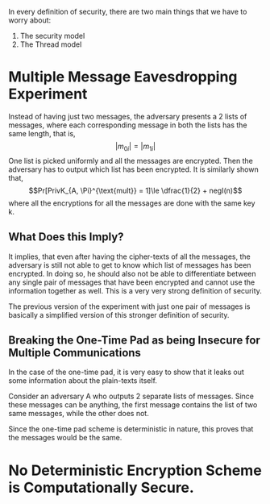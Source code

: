 In every definition of security, there are two main things that we have to worry about:
1. The security model
2. The Thread model
# Multiple Message Eavesdropping Experiment
Instead of having just two messages, the adversary presents a 2 lists of messages, where each corresponding message in both the lists has the same length, that is,
$$|m_{0i}|=|m_{1i}|$$
One list is picked uniformly and all the messages are encrypted. Then the adversary has to output which list has been encrypted. It is similarly shown that,
$$Pr[PrivK_{A, \Pi}^{\text{mult}} = 1]\le \dfrac{1}{2} + negI(n)$$
where all the encryptions for all the messages are done with the same key k.
## What Does this Imply?
It implies, that even after having the cipher-texts of all the messages, the adversary is still not able to get to know which list of messages has been encrypted. In doing so, he should also not be able to differentiate between any single pair of messages that have been encrypted and cannot use the information together as well. This is a very very strong definition of security. 

The previous version of the experiment with just one pair of messages is basically a simplified version of this stronger definition of security.
## Breaking the One-Time Pad as being Insecure for Multiple Communications
In the case of the one-time pad, it is very easy to show that it leaks out some information about the plain-texts itself. 

Consider an adversary A who outputs 2 separate lists of messages. Since these messages can be anything, the first message contains the list of two same messages, while the other does not.

Since the one-time pad scheme is deterministic in nature, this proves that the messages would be the same. 
# No Deterministic Encryption Scheme is Computationally Secure.
